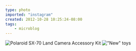 ```yaml
---
type: photo
imported: "instagram"
created: 2012-10-28 10:25:24-08:00
tags:
    - microblog
---
```

![Polaroid SX-70 Land Camera Accessory Kit](/media/images/photos/2012/10/5918d303b683a03ac135d37a3778723b.jpg)
!["New" toys](/media/images/photos/2012/10/7ebce70e6ce54e71fc288fcc3149c1ed.jpg)

